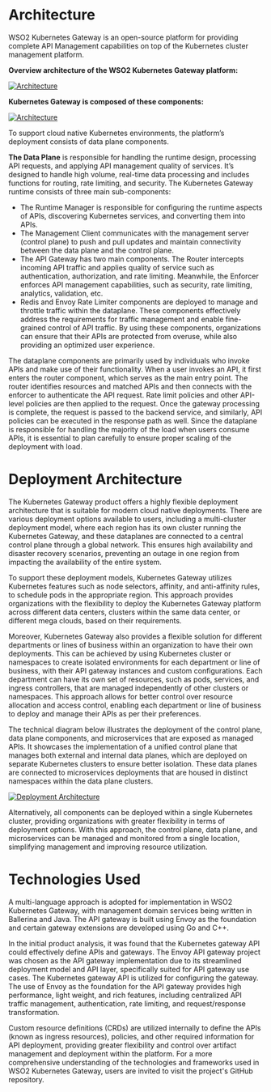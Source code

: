 # Architecture

WSO2 Kubernetes Gateway is an open-source platform for providing complete API Management capabilities on top of the Kubernetes cluster management platform.

**Overview architecture of the WSO2 Kubernetes Gateway platform:**

[![Architecture](../assets/img/apk-overview.png)](../assets/img/apk-overview.png)


**Kubernetes Gateway is composed of these components:**

[![Architecture](../assets/img/apk-component-architecture.png)](../assets/img/apk-component-architecture.png)


To support cloud native Kubernetes environments, the platform’s deployment consists of data plane components.

**The Data Plane** is responsible for handling the runtime design, processing API requests, and applying API management quality of services. It’s designed to handle high volume, real-time data processing and includes functions for routing, rate limiting, and security. The Kubernetes Gateway runtime consists of three main sub-components: 
- The Runtime Manager is responsible for configuring the runtime aspects of APIs, discovering Kubernetes services, and converting them into APIs.
- The Management Client communicates with the management server (control plane) to push and pull updates and maintain connectivity between the data plane and the control plane.
- The API Gateway has two main components. The Router intercepts incoming API traffic and applies quality of service such as authentication, authorization, and rate limiting. Meanwhile, the Enforcer enforces API management capabilities, such as security, rate limiting, analytics, validation, etc.
- Redis and Envoy Rate Limiter components are deployed to manage and throttle traffic within the dataplane. These components effectively address the requirements for traffic management and enable fine-grained control of API traffic. By using these components, organizations can ensure that their APIs are protected from overuse, while also providing an optimized user experience.

The dataplane components are primarily used by individuals who invoke APIs and make use of their functionality. When a user invokes an API, it first enters the router component, which serves as the main entry point. The router identifies resources and matched APIs and then connects with the enforcer to authenticate the API request. Rate limit policies and other API-level policies are then applied to the request.
Once the gateway processing is complete, the request is passed to the backend service, and similarly, API policies can be executed in the response path as well. Since the dataplane is responsible for handling the majority of the load when users consume APIs, it is essential to plan carefully to ensure proper scaling of the deployment with load.


# Deployment Architecture
The Kubernetes Gateway product offers a highly flexible deployment architecture that is suitable for modern cloud native deployments. There are various deployment options available to users, including a multi-cluster deployment model, where each region has its own cluster running the Kubernetes Gateway, and these dataplanes are connected to a central control plane through a global network. This ensures high availability and disaster recovery scenarios, preventing an outage in one region from impacting the availability of the entire system.

To support these deployment models, Kubernetes Gateway utilizes Kubernetes features such as node selectors, affinity, and anti-affinity rules, to schedule pods in the appropriate region. This approach provides organizations with the flexibility to deploy the Kubernetes Gateway platform across different data centers, clusters within the same data center, or different mega clouds, based on their requirements.

Moreover, Kubernetes Gateway also provides a flexible solution for different departments or lines of business within an organization to have their own deployments. This can be achieved by using Kubernetes cluster or namespaces to create isolated environments for each department or line of business, with their API gateway instances and custom configurations. Each department can have its own set of resources, such as pods, services, and ingress controllers, that are managed independently of other clusters or namespaces. This approach allows for better control over resource allocation and access control, enabling each department or line of business to deploy and manage their APIs as per their preferences.

The technical diagram below illustrates the deployment of the control plane, data plane components, and microservices that are exposed as managed APIs. It showcases the implementation of a unified control plane that manages both external and internal data planes, which are deployed on separate Kubernetes clusters to ensure better isolation. These data planes are connected to microservices deployments that are housed in distinct namespaces within the data plane clusters.

[![Deployment Architecture](../assets/img/apk-deployment-clusters.png)](../assets/img/apk-deployment-clusters.png)

Alternatively, all components can be deployed within a single Kubernetes cluster, providing organizations with greater flexibility in terms of deployment options. With this approach, the control plane, data plane, and microservices can be managed and monitored from a single location, simplifying management and improving resource utilization.


# Technologies Used 
A multi-language approach is adopted for implementation in WSO2 Kubernetes Gateway, with management domain services being written in Ballerina and Java. The API gateway is built using Envoy as the foundation and certain gateway extensions are developed using Go and C++.

In the initial product analysis, it was found that the Kubernetes gateway API could effectively define APIs and gateways. The Envoy API gateway project was chosen as the API gateway implementation due to its streamlined deployment model and API layer, specifically suited for API gateway use cases. The Kubernetes gateway API is utilized for configuring the gateway. The use of Envoy as the foundation for the API gateway provides high performance, light weight, and rich features, including centralized API traffic management, authentication, rate limiting, and request/response transformation.

Custom resource definitions (CRDs) are utilized internally to define the APIs (known as ingress resources), policies, and other required information for API deployment, providing greater flexibility and control over artifact management and deployment within the platform. For a more comprehensive understanding of the technologies and frameworks used in WSO2 Kubernetes Gateway, users are invited to visit the project's GitHub repository.
